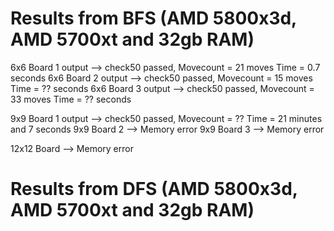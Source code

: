 # Results from BFS (AMD 5800x3d, AMD 5700xt and 32gb RAM)
6x6 Board 1 output --> check50 passed, Movecount = 21 moves Time = 0.7 seconds
6x6 Board 2 output --> check50 passed, Movecount = 15 moves Time = ?? seconds
6x6 Board 3 output --> check50 passed, Movecount = 33 moves Time =  ?? seconds

9x9 Board 1 output --> check50 passed, Movecount = ?? Time = 21 minutes and 7 seconds
9x9 Board 2 --> Memory error
9x9 Board 3 --> Memory error

12x12 Board --> Memory error

# Results from DFS (AMD 5800x3d, AMD 5700xt and 32gb RAM)
